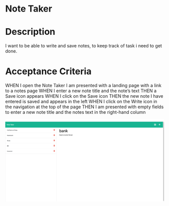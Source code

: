 # Note Taker

# Description
I want to be able to write and save notes, to keep track of task i need to get done.

# Acceptance Criteria
WHEN I open the Note Taker
 I am presented with a landing page with a link to a notes page
WHEN I enter a new note title and the note’s text
THEN a Save icon appears 
WHEN I click on the Save icon
THEN the new note I have entered is saved and appears in the left
WHEN I click on the Write icon in the navigation at the top of the page
THEN I am presented with empty fields to enter a new note title and the notes text in the right-hand column

![](notePage.png)